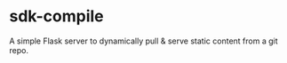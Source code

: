 # sdk-compile
A simple Flask server to dynamically pull &amp; serve static content from a git repo.
